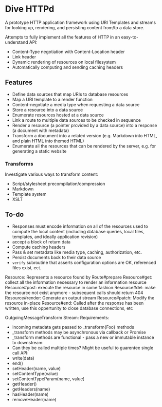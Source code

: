 # Dive HTTPd

A prototype HTTP application framework using URI Templates and streams for looking up, rendering, and persisting content from/to a data store.

Attempts to fully implement all the features of HTTP in an easy-to-understand API:

* Content-Type negotiation with Content-Location header
* Link header
* Dynamic rendering of resources on local filesystem
* Automatically computing and sending caching headers

## Features

* Define data sources that map URIs to database resources
* Map a URI template to a render function
* Content-negotiate a media type when requesting a data source
* Store a resource into a data source
* Enumerate resources hosted at a data source
* Link a route to multiple data sources to be checked in sequence
* Render a resource (a pointer provided by a data source) into a response (a document with metadata)
* Transform a document into a related version (e.g. Markdown into HTML, and plain HTML into themed HTML)
* Enumerate all the resources that can be rendered by the server, e.g. for generating a static website


### Transforms

Investigate various ways to transform content:

* Script/stylesheet precompilation/compression
* Markdown
* Template system
* XSLT


## To-do

* Responses must encode information on all of the resources used to compute the local content (including database queries, local files, templates, and ideally application revision)
* accept a block of return data
* Compute caching headers
* Pass & set metadata like media type, caching, authorization, etc.
* Persist documents back to their data source
* `verify` subroutine that asserts configuration options are OK, referenced files exist, ect.

Resource: Represents a resource found by Route#prepare
Resource#get: collect all the information necessary to render an information resource
Resource#post: execute the resource in some fashion
Resource#del: make the resource not exist anymore - subsequent calls should return 404
Resource#render: Generate an output stream
Resource#patch: Modify the resource in-place
Resource#end: Called after the response has been written, use this oppertunity to close database connections, etc

OutgoingMessageTransform Stream:
Requirements:
- Incoming metadata gets passed to _transform{Foo} methods
- _transform methods may be asynchronous via callback or Promise
- _transform methods are functional - pass a new or immutable instance to downstream
- Can they be called multiple times? Might be useful to guarentee single call
API:
- write(data)
- end()
- setHeader(name, value)
- setContentType(value)
- setContentTypeParam(name, value)
- getHeader()
- getHeaders(name)
- hasHeader(name)
- removeHeader(name)
